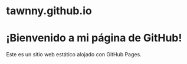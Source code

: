 # tawnny.github.io

<!DOCTYPE html>
<html>
<head>
<title>Mi Página</title>
</head>
<body>
<h1>¡Bienvenido a mi página de GitHub!</h1>
<p>Este es un sitio web estático alojado con GitHub Pages.</p>
</body>
</html>
